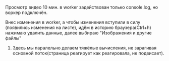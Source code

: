 Просмотр видео 10 мин.
в worker задействован только console.log, но воркер подключён.

Внес изменения в worker, а чтобы изменения вступили в силу (появились изменения на листе),
идём в историю браузера(Ctrl+h) нажимаю удалить данные, далее выбираю "Изображения и другие файлы"

1. Здесь мы паралельно делаем тяжёлые вычисления, не зарагивая основной поток(страница реагирует как реагировала, не подвисает).